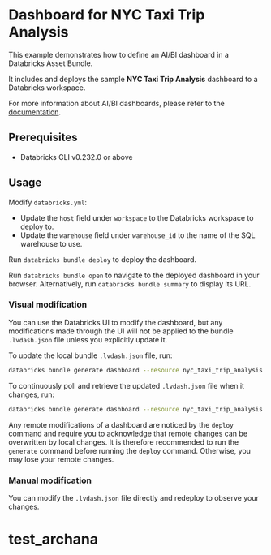 # Dashboard for NYC Taxi Trip Analysis

This example demonstrates how to define an AI/BI dashboard in a Databricks Asset Bundle.

It includes and deploys the sample __NYC Taxi Trip Analysis__ dashboard to a Databricks workspace.

For more information about AI/BI dashboards, please refer to the [documentation](https://docs.databricks.com/dashboards/index.html).

## Prerequisites

* Databricks CLI v0.232.0 or above

## Usage

Modify `databricks.yml`:
* Update the `host` field under `workspace` to the Databricks workspace to deploy to.
* Update the `warehouse` field under `warehouse_id` to the name of the SQL warehouse to use.

Run `databricks bundle deploy` to deploy the dashboard.

Run `databricks bundle open` to navigate to the deployed dashboard in your browser. Alternatively, run `databricks bundle summary` to display its URL.

### Visual modification

You can use the Databricks UI to modify the dashboard, but any modifications made through the UI will not be applied to the bundle `.lvdash.json` file unless you explicitly update it. 

To update the local bundle `.lvdash.json` file, run:

```sh
databricks bundle generate dashboard --resource nyc_taxi_trip_analysis --force
```

To continuously poll and retrieve the updated `.lvdash.json` file when it changes, run:

```sh
databricks bundle generate dashboard --resource nyc_taxi_trip_analysis --force --watch
```

Any remote modifications of a dashboard are noticed by the `deploy` command and require
you to acknowledge that remote changes can be overwritten by local changes.
It is therefore recommended to run the `generate` command before running the `deploy` command.
Otherwise, you may lose your remote changes.

### Manual modification

You can modify the `.lvdash.json` file directly and redeploy to observe your changes.
# test_archana

